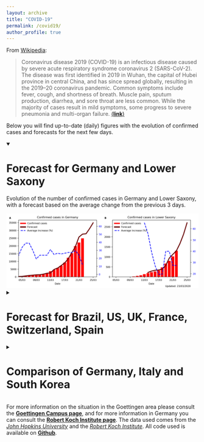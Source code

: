 ```yaml
---
layout: archive
title: "COVID-19"
permalink: /covid19/
author_profile: true
---
```


From [Wikipedia](https://en.wikipedia.org/wiki/Coronavirus_disease_2019): 

> Coronavirus disease 2019 (COVID-19) is an infectious disease caused by severe acute respiratory syndrome coronavirus 2 (SARS-CoV-2). The disease was first identified in 2019 in Wuhan, the capital of Hubei province in central China, and has since spread globally, resulting in the 2019–20 coronavirus pandemic. Common symptoms include fever, cough, and shortness of breath. Muscle pain, sputum production, diarrhea, and sore throat are less common. While the majority of cases result in mild symptoms, some progress to severe pneumonia and multi-organ failure. [(**link**)](https://en.wikipedia.org/wiki/Coronavirus_disease_2019)

Below you will find up-to-date (daily) figures with the evolution of confirmed cases and forecasts for the next few days.

<details open><summary><h1>Forecast for Germany and Lower Saxony</h1></summary>


Evolution of the number of confirmed cases in Germany and Lower Saxony, with a forecast based on the average change from the previous 3 days.


<img src="https://raw.githubusercontent.com/joaopn/coronavirus_2020/master/plots/germany_local_pred_en.png"/>

</details>

<details><summary><h1>Forecast for Brazil, US, UK, France, Switzerland, Spain</h1></summary>


Evolution of the number of confirmed cases in Brazil, United States, United Kingdom, France, Switzerland and Spain, with a forecast based on the average change from the previous 3 days. Up-to-date figures for all 193 countries with available data, and other measures such as number of deaths, are available <a href="https://github.com/joaopn/coronavirus_2020/tree/master/plots/johnhopkins"><u>here</u></a>.


<img src="https://raw.githubusercontent.com/joaopn/coronavirus_2020/master/plots/johnhopkins/brazil_confirmed.png"/>
<img src="https://raw.githubusercontent.com/joaopn/coronavirus_2020/master/plots/johnhopkins/us_confirmed.png"/>
<img src="https://raw.githubusercontent.com/joaopn/coronavirus_2020/master/plots/johnhopkins/united%20kingdom_confirmed.png"/>
<img src="https://raw.githubusercontent.com/joaopn/coronavirus_2020/master/plots/johnhopkins/france_confirmed.png"/>
<img src="https://raw.githubusercontent.com/joaopn/coronavirus_2020/master/plots/johnhopkins/switzerland_confirmed.png"/>
<img src="https://raw.githubusercontent.com/joaopn/coronavirus_2020/master/plots/johnhopkins/spain_confirmed.png"/>
</details>


<details><summary><h1>Comparison of Germany, Italy and South Korea</h1></summary>


Comparison of the evolution in cases and deaths in Germany, Italy and South Korea. Reported cases are aligned to days after the 100th case, and reported deaths are aligned to days after 1st death.


<img src="https://raw.githubusercontent.com/joaopn/coronavirus_2020/master/plots/evolution_en.png"/>

</details>

For more information on the situation in the Goettingen area please consult the [**Goettingen Campus page**](https://goettingen-campus.de/coronavirus), and for more information in Germany you can consult the [**Robert Koch Institute page**](https://www.rki.de/EN/Home/homepage_node.html). 
The data used comes from the [*John Hopkins University*](https://github.com/CSSEGISandData/COVID-19) and the [*Robert Koch Institute*](https://www.rki.de/DE/Content/InfAZ/N/Neuartiges_Coronavirus/Situationsberichte/Archiv.html). All code used is available on [**Github**](https://github.com/joaopn/coronavirus_2020). 